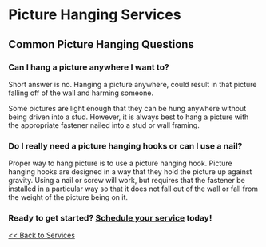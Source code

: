 # Picture Hanging Services

## Common Picture Hanging Questions

### Can I hang a picture anywhere I want to?

Short answer is no. Hanging a picture anywhere, could result in that picture falling off of the wall and 
harming someone.

Some pictures are light enough that they can be hung anywhere without being driven into a stud. However, 
it is always best to hang a picture with the appropriate fastener nailed into a stud or wall framing.

### Do I really need a picture hanging hooks or can I use a nail? 

Proper way to hang picture is to use a picture hanging hook. Picture hanging hooks are designed in a way 
that they hold the picture up against gravity. Using a nail or screw will work, 
but requires that the fastener be installed in a particular way so that it does not fall out of the 
wall or fall from the weight of the picture being on it.

<h3>Ready to get started? <a href="/request">Schedule your service</a> today!</h3>

[<< Back to Services](/services)

